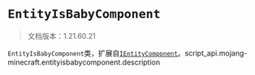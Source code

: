 # `EntityIsBabyComponent`

> 文档版本：1.21.60.21

`EntityIsBabyComponent`类，扩展自[`IEntityComponent`](./ientitycomponent.md)。script_api.mojang-minecraft.entityisbabycomponent.description
